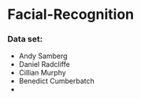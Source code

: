 # Facial-Recognition

### Data set:
- Andy Samberg
- Daniel Radcliffe
- Cillian Murphy
- Benedict Cumberbatch
- 